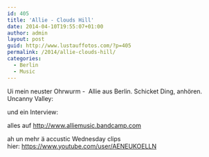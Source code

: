 ```yaml
---
id: 405
title: 'Allie - Clouds Hill'
date: 2014-04-10T19:55:07+01:00
author: admin
layout: post
guid: http://www.lustauffotos.com/?p=405
permalink: /2014/allie-clouds-hill/
categories:
  - Berlin
  - Music
---
```

Ui mein neuster Ohrwurm -  Allie aus Berlin. Schicket Ding, anhören. Uncanny Valley:



und ein Interview:



 

alles auf <a dir="ltr" title="http://www.alliemusic.bandcamp.com/" href="http://www.alliemusic.bandcamp.com/" target="_blank" rel="nofollow">http://www.alliemusic.bandcamp.com</a>

ah un mehr ä accustic Wednesday clips hier: <https://www.youtube.com/user/AENEUKOELLN>